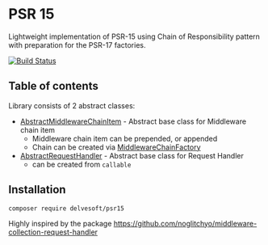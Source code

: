 # PSR 15
Lightweight implementation of PSR-15 using Chain of Responsibility pattern with preparation for the PSR-17 factories.

[![Build Status](https://travis-ci.com/mbadal/psr15.svg?branch=master)](https://travis-ci.com/mbadal/psr15)

## Table of contents
Library consists of 2 abstract classes:
* [AbstractMiddlewareChainItem](https://github.com/mbadal/psr15/blob/master/src/Psr15/Middleware/AbstractMiddlewareChainItem.php) - Abstract base class for Middleware chain item
    * Middleware chain item can be prepended, or appended
    * Chain can be created via [MiddlewareChainFactory](https://github.com/mbadal/psr15/blob/master/src/Psr15/Middleware/Factory/MiddlewareChainFactory.php)
* [AbstractRequestHandler](https://github.com/mbadal/psr15/blob/master/src/Psr15/RequestHandler/AbstractRequestHandler.php) - Abstract base class for Request Handler
    * can be created from `callable`

## Installation
```
composer require delvesoft/psr15
```

Highly inspired by the package https://github.com/noglitchyo/middleware-collection-request-handler
